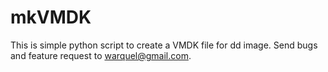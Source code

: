 mkVMDK
======

This is simple python script to create a VMDK file for dd image. Send bugs and feature request to warquel@gmail.com.
